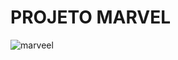 # PROJETO MARVEL
![marveel](https://user-images.githubusercontent.com/60737355/82138683-b7d38e00-97f8-11ea-9e5a-4f05b58db2c7.png)
